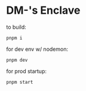 # DM-'s Enclave

to build:

```shell
pnpm i
```

for dev env w/ nodemon:

```shell
pnpm dev
```

for prod startup:

```shell
pnpm start
```
